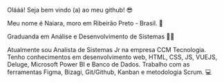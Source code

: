 Olááá! Seja bem vindo (a) ao meu github! 😎 

Meu nome é Naiara, moro em Ribeirão Preto - Brasil. 📍

Graduanda em Análise e Desenvolvimento de Sistemas 👩‍💻 

Atualmente sou Analista de Sistemas Jr na empresa CCM Tecnologia. Tenho conhecimentos em desenvolvimento web, HTML, CSS, JS, VUEJS, Deluge, Microsoft Power BI e Banco de Dados. Trabalho com as ferramentas Figma, Bizagi, Git/Github, Kanban e metodologia Scrum. 💻 


